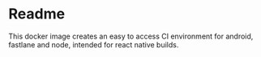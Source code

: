 # Readme

This docker image creates an easy to access CI environment for android, fastlane and node, intended for react native builds.
